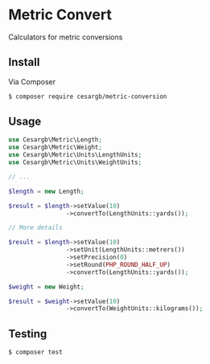 # Metric Convert

Calculators for metric conversions

## Install

Via Composer

``` bash
$ composer require cesargb/metric-conversion
```

## Usage

``` php
use Cesargb\Metric\Length;
use Cesargb\Metric\Weight;
use Cesargb\Metric\Units\LengthUnits;
use Cesargb\Metric\Units\WeightUnits;

// ...

$length = new Length;

$result = $length->setValue(10)
                ->convertTo(LengthUnits::yards());

// More details

$result = $length->setValue(10)
                ->setUnit(LengthUnits::metrers())
                ->setPrecision(0)
                ->setRound(PHP_ROUND_HALF_UP)
                ->convertTo(LengthUnits::yards());

$weight = new Weight;

$result = $weight->setValue(10)
                ->convertTo(WeightUnits::kilograms());
```

## Testing

``` bash
$ composer test
```
